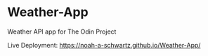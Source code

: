 # Weather-App
Weather API app for The Odin Project

Live Deployment: https://noah-a-schwartz.github.io/Weather-App/ 
